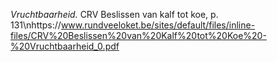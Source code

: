 _Vruchtbaarheid._ CRV Beslissen van kalf tot koe, p. 131\nhttps://www.rundveeloket.be/sites/default/files/inline-files/CRV%20Beslissen%20van%20Kalf%20tot%20Koe%20-%20Vruchtbaarheid_0.pdf
